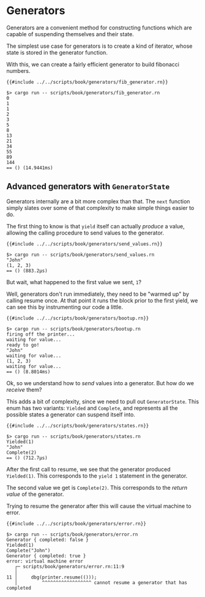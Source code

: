 # Generators

Generators are a convenient method for constructing functions which are capable
of suspending themselves and their state.

The simplest use case for generators is to create a kind of iterator, whose
state is stored in the generator function.

With this, we can create a fairly efficient generator to build fibonacci
numbers.

```rust,noplaypen
{{#include ../../scripts/book/generators/fib_generator.rn}}
```

```text
$> cargo run -- scripts/book/generators/fib_generator.rn
0
1
1
2
3
5
8
13
21
34
55
89
144
== () (14.9441ms)
```

## Advanced generators with `GeneratorState`

Generators internally are a bit more complex than that.
The `next` function simply slates over some of that complexity to make simple
things easier to do.

The first thing to know is that `yield` itself can actually *produce* a value,
allowing the calling procedure to send values to the generator.

```rust,noplaypen
{{#include ../../scripts/book/generators/send_values.rn}}
```

```text
$> cargo run -- scripts/book/generators/send_values.rn
"John"
(1, 2, 3)
== () (883.2µs)
```

But wait, what happened to the first value we sent, `1`?

Well, generators don't run immediately, they need to be "warmed up" by calling
resume once.
At that point it runs the block prior to the first yield, we can see this by
instrumenting our code a little.

```rust,noplaypen
{{#include ../../scripts/book/generators/bootup.rn}}
```

```text
$> cargo run -- scripts/book/generators/bootup.rn
firing off the printer...
waiting for value...
ready to go!
"John"
waiting for value...
(1, 2, 3)
waiting for value...
== () (8.8014ms)
```

Ok, so we understand how to *send* values into a generator.
But how do we *receive* them?

This adds a bit of complexity, since we need to pull out `GeneratorState`.
This enum has two variants: `Yielded` and `Complete`, and represents all the
possible states a generator can suspend itself into.

```rust,noplaypen
{{#include ../../scripts/book/generators/states.rn}}
```

```text
$> cargo run -- scripts/book/generators/states.rn
Yielded(1)
"John"
Complete(2)
== () (712.7µs)
```

After the first call to resume, we see that the generator produced `Yielded(1)`.
This corresponds to the `yield 1` statement in the generator.

The second value we get is `Complete(2)`.
This corresponds to the *return value* of the generator.

Trying to resume the generator after this will cause the virtual machine to
error.

```rust,noplaypen
{{#include ../../scripts/book/generators/error.rn}}
```

```text
$> cargo run -- scripts/book/generators/error.rn
Generator { completed: false }
Yielded(1)
Complete("John")
Generator { completed: true }
error: virtual machine error
   ┌─ scripts/book/generators/error.rn:11:9
   │
11 │     dbg(printer.resume(()));
   │         ^^^^^^^^^^^^^^^^^^ cannot resume a generator that has completed
```